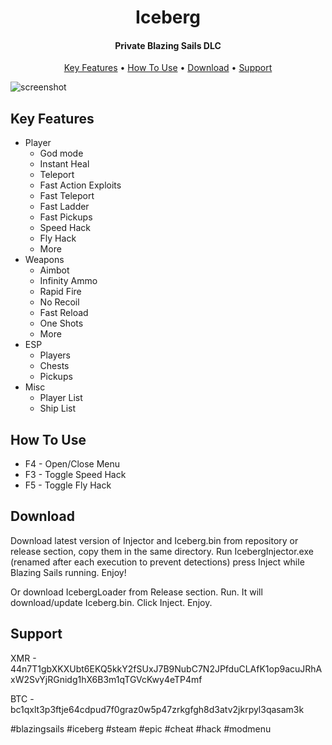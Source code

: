 
<h1 align="center">
  Iceberg
</h1>

<h4 align="center">Private Blazing Sails DLC</h4>

<p align="center">
  <a href="#key-features">Key Features</a> •
  <a href="#how-to-use">How To Use</a> •
  <a href="#download">Download</a> •
  <a href="#support">Support</a>
</p>

![screenshot](https://i.imgur.com/m4X6hFw.png)

## Key Features

* Player
  - God mode
  - Instant Heal
  - Teleport
  - Fast Action Exploits
  - Fast Teleport
  - Fast Ladder
  - Fast Pickups
  - Speed Hack
  - Fly Hack
  - More
* Weapons
  - Aimbot
  - Infinity Ammo
  - Rapid Fire
  - No Recoil
  - Fast Reload
  - One Shots
  - More
* ESP
  - Players
  - Chests
  - Pickups
* Misc
  - Player List
  - Ship List

## How To Use
* F4 - Open/Close Menu
* F3 - Toggle Speed Hack
* F5 - Toggle Fly Hack

## Download

Download latest version of Injector and Iceberg.bin from repository or release section, copy them in the same directory. Run IcebergInjector.exe (renamed after each execution to prevent detections) press Inject while Blazing Sails running. Enjoy!

Or download IcebergLoader from Release section. Run. It will download/update Iceberg.bin. Click Inject. Enjoy.

## Support

XMR - 44n7T1gbXKXUbt6EKQ5kkY2fSUxJ7B9NubC7N2JPfduCLAfK1op9acuJRhAxW2SvYjRGnidg1hX6B3m1qTGVcKwy4eTP4mf

BTC - bc1qxlt3p3ftje64cdpud7f0graz0w5p47zrkgfgh8d3atv2jkrpyl3qasam3k


#blazingsails #iceberg #steam #epic #cheat #hack #modmenu